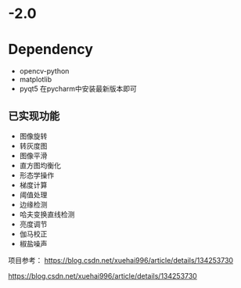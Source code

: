 # -2.0
# Dependency
* opencv-python
* matplotlib
* pyqt5
在pycharm中安装最新版本即可

## 已实现功能
* 图像旋转
* 转灰度图
* 图像平滑
* 直方图均衡化
* 形态学操作
* 梯度计算
* 阈值处理
* 边缘检测
* 哈夫变换直线检测
* 亮度调节
* 伽马校正
* 椒盐噪声


项目参考：
https://blog.csdn.net/xuehai996/article/details/134253730


https://blog.csdn.net/xuehai996/article/details/134253730
